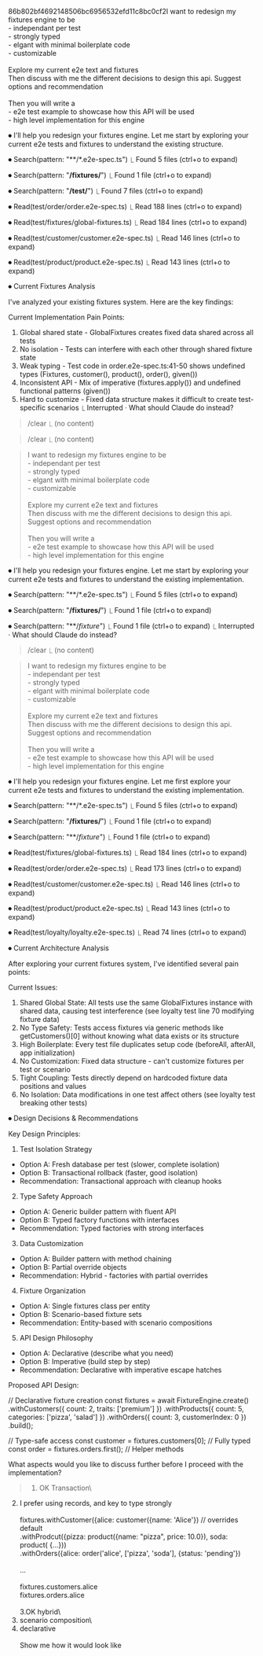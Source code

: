86b802bf4692148506bc6956532efd11c8bc0cf2I want to redesign my fixtures engine to be\
     - independant per test\
     - strongly typed\
     - elgant with minimal boilerplate code\
     - customizable\
    \
    Explore my current e2e text and fixtures\
    Then discuss with me the different decisions to
    design this api. Suggest options and 
  recommendation\
    \
    Then you will write a \
     - e2e test example to showcase how this API will 
  be
    used\
     - high level implementation for this engine

⏺ I'll help you redesign your fixtures engine. Let me
   start by exploring your current e2e tests and
  fixtures to understand the existing structure.

⏺ Search(pattern: "**/*.e2e-spec.ts")
  ⎿  Found 5 files (ctrl+o to expand)

⏺ Search(pattern: "**/fixtures/**")
  ⎿  Found 1 file (ctrl+o to expand)

⏺ Search(pattern: "**/test/**")
  ⎿  Found 7 files (ctrl+o to expand)

⏺ Read(test/order/order.e2e-spec.ts)
  ⎿  Read 188 lines (ctrl+o to expand)

⏺ Read(test/fixtures/global-fixtures.ts)
  ⎿  Read 184 lines (ctrl+o to expand)

⏺ Read(test/customer/customer.e2e-spec.ts)
  ⎿  Read 146 lines (ctrl+o to expand)

⏺ Read(test/product/product.e2e-spec.ts)
  ⎿  Read 143 lines (ctrl+o to expand)

⏺ Current Fixtures Analysis

  I've analyzed your existing fixtures system. Here
  are the key findings:

  Current Implementation Pain Points:
  1. Global shared state - GlobalFixtures creates
  fixed data shared across all tests
  2. No isolation - Tests can interfere with each
  other through shared fixture state
  3. Weak typing - Test code in
  order.e2e-spec.ts:41-50 shows undefined types
  (Fixtures, customer(), product(), order(), given())
  4. Inconsistent API - Mix of imperative
  (fixtures.apply()) and undefined functional
  patterns (given())
  5. Hard to customize - Fixed data structure makes
  it difficult to create test-specific scenarios
  ⎿  Interrupted · What should Claude do instead?

> /clear 
  ⎿  (no content)

> /clear 
  ⎿  (no content)

> I want to redesign my fixtures engine to be\
     - independant per test\
     - strongly typed\
     - elgant with minimal boilerplate code\
     - customizable\
    \
    Explore my current e2e text and fixtures\
    Then discuss with me the different decisions to
    design this api. Suggest options and recommendation\
    \
    Then you will write a \
     - e2e test example to showcase how this API will be
    used\
     - high level implementation for this engine

⏺ I'll help you redesign your fixtures engine. Let me start by
  exploring your current e2e tests and fixtures to understand the
  existing implementation.

⏺ Search(pattern: "**/*.e2e-spec.ts")
  ⎿  Found 5 files (ctrl+o to expand)

⏺ Search(pattern: "**/fixtures/**")
  ⎿  Found 1 file (ctrl+o to expand)

⏺ Search(pattern: "**/*fixture*")
  ⎿  Found 1 file (ctrl+o to expand)
  ⎿  Interrupted · What should Claude do instead?

> /clear 
  ⎿  (no content)

> I want to redesign my fixtures engine to be\
     - independant per test\
     - strongly typed\
     - elgant with minimal boilerplate code\
     - customizable\
    \
    Explore my current e2e text and fixtures\
    Then discuss with me the different decisions to
    design this api. Suggest options and recommendation\
    \
    Then you will write a \
     - e2e test example to showcase how this API will be
    used\
     - high level implementation for this engine

⏺ I'll help you redesign your fixtures engine. Let me first explore
  your current e2e tests and fixtures to understand the existing
  implementation.

⏺ Search(pattern: "**/*.e2e-spec.ts")
  ⎿  Found 5 files (ctrl+o to expand)

⏺ Search(pattern: "**/fixtures/**")
  ⎿  Found 1 file (ctrl+o to expand)

⏺ Search(pattern: "**/*fixture*")
  ⎿  Found 1 file (ctrl+o to expand)

⏺ Read(test/fixtures/global-fixtures.ts)
  ⎿  Read 184 lines (ctrl+o to expand)

⏺ Read(test/order/order.e2e-spec.ts)
  ⎿  Read 173 lines (ctrl+o to expand)

⏺ Read(test/customer/customer.e2e-spec.ts)
  ⎿  Read 146 lines (ctrl+o to expand)

⏺ Read(test/product/product.e2e-spec.ts)
  ⎿  Read 143 lines (ctrl+o to expand)

⏺ Read(test/loyalty/loyalty.e2e-spec.ts)
  ⎿  Read 74 lines (ctrl+o to expand)

⏺ Current Architecture Analysis

  After exploring your current fixtures system, I've identified
  several pain points:

  Current Issues:

  1. Shared Global State: All tests use the same GlobalFixtures
  instance with shared data, causing test interference (see loyalty
  test line 70 modifying fixture data)
  2. No Type Safety: Tests access fixtures via generic methods like
  getCustomers()[0] without knowing what data exists or its structure
  3. High Boilerplate: Every test file duplicates setup code
  (beforeAll, afterAll, app initialization)
  4. No Customization: Fixed data structure - can't customize
  fixtures per test or scenario
  5. Tight Coupling: Tests directly depend on hardcoded fixture data
  positions and values
  6. No Isolation: Data modifications in one test affect others (see
  loyalty test breaking other tests)

⏺ Design Decisions & Recommendations

  Key Design Principles:

  1. Test Isolation Strategy
  - Option A: Fresh database per test (slower, complete isolation)
  - Option B: Transactional rollback (faster, good isolation)
  - Recommendation: Transactional approach with cleanup hooks

  2. Type Safety Approach
  - Option A: Generic builder pattern with fluent API
  - Option B: Typed factory functions with interfaces
  - Recommendation: Typed factories with strong interfaces

  3. Data Customization
  - Option A: Builder pattern with method chaining
  - Option B: Partial override objects
  - Recommendation: Hybrid - factories with partial overrides

  4. Fixture Organization
  - Option A: Single fixtures class per entity
  - Option B: Scenario-based fixture sets
  - Recommendation: Entity-based with scenario compositions

  5. API Design Philosophy
  - Option A: Declarative (describe what you need)
  - Option B: Imperative (build step by step)
  - Recommendation: Declarative with imperative escape hatches

  Proposed API Design:

  // Declarative fixture creation
  const fixtures = await FixtureEngine.create()
    .withCustomers({ count: 2, traits: ['premium'] })
    .withProducts({ count: 5, categories: ['pizza', 'salad'] })
    .withOrders({ count: 3, customerIndex: 0 })
    .build();

  // Type-safe access
  const customer = fixtures.customers[0]; // Fully typed
  const order = fixtures.orders.first(); // Helper methods

  What aspects would you like to discuss further before I proceed
  with the implementation?

> 1. OK Transaction\
  2. I prefer using records, and key to type strongly\
  \
  fixtures.withCustomer({alice: customer({name: 'Alice'}) // overrides 
  default\
  .withProdcut({pizza: product({name: "pizza", price: 10.0}), soda: 
  product( {...}))\
  .withOrders({alice: order('alice', ['pizza', 'soda'], {status: 
  'pending'})\
  \
  ...\
  \
  fixtures.customers.alice\
  fixtures.orders.alice \
  \
  3.OK hybrid\
  4. scenario composition\
  5. declarative\
  \
  Show me how it would look like